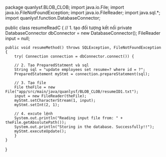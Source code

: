 package quanlysf.BLOB_CLOB;
import java.io.File;
import java.io.FileNotFoundException;
import java.io.FileReader;
import java.sql.*;
import quanlysf.function.DatabaseConnector;

public class resumeReadC {
    // 1. tạo đối tượng kết nối
    private DatabaseConnector dbConnector = new DatabaseConnector();
    FileReader input = null;

    public void resumeMethod() throws SQLException, FileNotFoundException {
        try( Connection connection = dbConnector.connect()) {
        
        // 2. Tạo PreparedStatment và sql
        String sql = "update employees set resume=? where id = ?";
        PreparedStatement myStmt = connection.prepareStatement(sql);

        // 3. Tạo file
        File theFile = new File("app/src/main/java/quanlysf/BLOB_CLOB/resumeID1.txt");
        input = new FileReader(theFile);
        myStmt.setCharacterStream(1, input);
        myStmt.setInt(2, 1);

        // 4. excute lệnh
        System.out.println("Reading input file from: " + theFile.getAbsolutePath());
        System.out.println("Storing in the database. Successfully!!");
        myStmt.executeUpdate();
        }
    }
   
}
